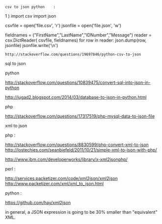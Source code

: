 
~~~ 

csv to json python    :  
~~~ 

1 ) 
import csv
import json

csvfile = open('file.csv', 'r')
jsonfile = open('file.json', 'w')

fieldnames = ("FirstName","LastName","IDNumber","Message")
reader = csv.DictReader( csvfile, fieldnames)
for row in reader:
    json.dump(row, jsonfile)
    jsonfile.write('\n')
	
	
	http://stackoverflow.com/questions/19697846/python-csv-to-json
	
	


sql to json 




python 

http://stackoverflow.com/questions/10839475/convert-sql-into-json-in-python


http://jugad2.blogspot.com/2014/03/database-to-json-in-python.html


php  


http://stackoverflow.com/questions/17317519/php-mysql-data-to-json-file



xml to json 

php : 

http://stackoverflow.com/questions/8830599/php-convert-xml-to-json
http://lostechies.com/seanbiefeld/2011/10/21/simple-xml-to-json-with-php/  


http://www.ibm.com/developerworks/library/x-xml2jsonphp/


perl : 

http://services.packetizer.com/code/xml2json/xml2json
http://www.packetizer.com/xml/xml_to_json.html


python : 

https://github.com/hay/xml2json




in general, a JSON expression is going to be 30% smaller than "equivalent" XML. 






